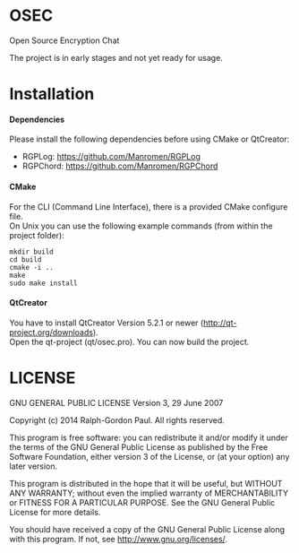 OSEC
====
Open Source Encryption Chat

The project is in early stages and not yet ready for usage.

Installation
=======
#### Dependencies ####
Please install the following dependencies before using CMake or QtCreator:
* RGPLog: https://github.com/Manromen/RGPLog
* RGPChord: https://github.com/Manromen/RGPChord

#### CMake ####
For the CLI (Command Line Interface), there is a provided CMake configure file.  
On Unix you can use the following example commands (from within the project folder):  
```
mkdir build
cd build
cmake -i ..
make
sudo make install
```

#### QtCreator ####
You have to install QtCreator Version 5.2.1 or newer (http://qt-project.org/downloads).  
Open the qt-project (qt/osec.pro). You can now build the project.

LICENSE
====
GNU GENERAL PUBLIC LICENSE Version 3, 29 June 2007

Copyright (c) 2014 Ralph-Gordon Paul. All rights reserved.

This program is free software: you can redistribute it and/or modify it under the terms of the GNU General Public License as published by the Free Software Foundation, either version 3 of the License, or (at your option) any later version.

This program is distributed in the hope that it will be useful, but WITHOUT ANY WARRANTY; without even the implied warranty of MERCHANTABILITY or FITNESS FOR A PARTICULAR PURPOSE. See the GNU General Public License for more details.

You should have received a copy of the GNU General Public License along with this program. If not, see http://www.gnu.org/licenses/.
